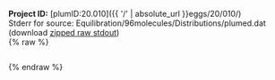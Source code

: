 **Project ID:** [plumID:20.010]({{ '/' | absolute_url }}eggs/20/010/)  
Stderr for source:  Equilibration/96molecules/Distributions/plumed.dat   
(download [zipped raw stdout](plumed.dat.plumed.stdout.txt.zip))  
{% raw %}
<pre>
</pre>
{% endraw %}
